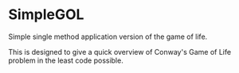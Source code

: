 SimpleGOL
=========

Simple single method application version of the game of life.

This is designed to give a quick overview of Conway's Game of Life problem in the least code possible.
